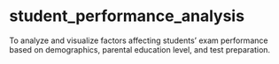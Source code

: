 # student_performance_analysis
To analyze and visualize factors affecting students’ exam performance based on demographics, parental education level, and test preparation.
